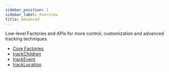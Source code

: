```yaml
---
sidebar_position: 1
sidebar_label: Overview
title: Advanced
---
```


Low-level Factories and APIs for more control, customization and advanced tracking techniques.

- [Core Factories](/tracking/api-reference/advanced/core-factories.md)
- [trackChildren](/tracking/api-reference/advanced/trackChildren.md)
- [trackEvent](/tracking/api-reference/advanced/trackEvent.md)
- [trackLocation](/tracking/api-reference/advanced/trackLocation.md)
